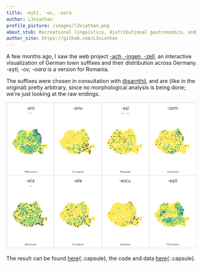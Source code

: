 ```yaml
---
title: -ești, -ov, -oara
author: L3viathan
profile_picture: /images/l3viathan.png
about_stub: Recreational linguistics, distributional gastronomics, and applied galettalogy.
author_site: https://github.com/L3viathan
---
```


A few months ago, I saw the web project [-ach, -ingen,
-zell](http://truth-and-beauty.net/experiments/ach-ingen-zell/), an interactive
visualization of German town suffixes and their distribution across Germany.
*-ești, -ov, -oara* is a version for Romania.

The suffixes were chosen in consultation with
[@sarnthil](https://twitter.com/sarnthil), and are (like in the original)
pretty arbitrary, since no morphological analysis is being done; we're just
looking at the raw endings.

![Screenshot of -ești, -ov, -oara](/images/esti-ov-oara.png)

The result can be found
[here](https://static.l3vi.de/esti-ov-oara/){:.capsule}, the code and data
[here](https://github.com/L3viathan/esti-ov-oara){:.capsule}.
